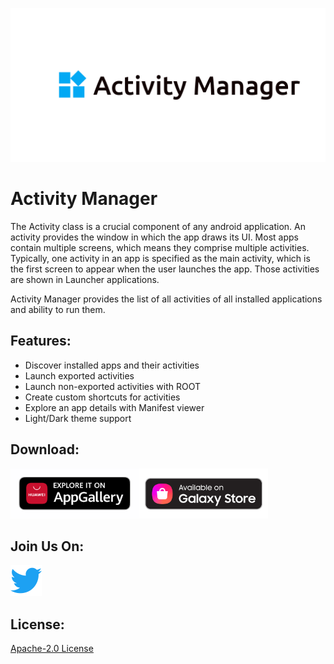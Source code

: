 <p align="center">
<img src="docs/graphics/logos/feature-name-logo.png"/>
</p>

# Activity Manager
The Activity class is a crucial component of any android application. An activity provides the window in which the app draws its UI. Most apps contain multiple screens, which means they comprise multiple activities. Typically, one activity in an app is specified as the main activity, which is the first screen to appear when the user launches the app. Those activities are shown in Launcher applications.

Activity Manager provides the list of all activities of all installed applications and ability to run them.

Features:
----------
* Discover installed apps and their activities
* Launch exported activities
* Launch non-exported activities with ROOT
* Create custom shortcuts for activities
* Explore an app details with Manifest viewer
* Light/Dark theme support

Download:
----------
<div style="display:flex;">
<a href="https://appgallery5.huawei.com/#/app/C101336719">
    <img alt="Get it on Huawei app gallery" height="80"
        src="docs/graphics/logos/huawei-badge.png"/>
</a>

<a href="https://galaxy.store/activity1">
    <img alt="Get it on Galaxy store" height="80"
        src="docs/graphics/logos/galaxy-badge.png"/>
</a>
</div>

Join Us On:
----------
<a href="https://twitter.com/ActivityMngrApp"><img src="docs/graphics/logos/twitter_logo_color.png" height="50px"/></a>

License:
----------
[Apache-2.0 License](https://github.com/sdex/ActivityManager/blob/master/LICENSE)